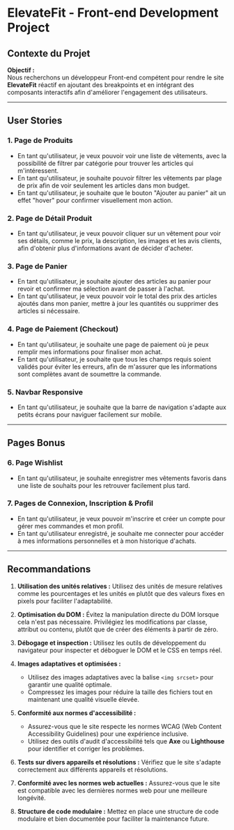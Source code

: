 
# ElevateFit - Front-end Development Project

## Contexte du Projet

**Objectif :**  
Nous recherchons un développeur Front-end compétent pour rendre le site **ElevateFit** réactif en ajoutant des breakpoints et en intégrant des composants interactifs afin d'améliorer l'engagement des utilisateurs.

---

## User Stories

### 1. Page de Produits
- En tant qu'utilisateur, je veux pouvoir voir une liste de vêtements, avec la possibilité de filtrer par catégorie pour trouver les articles qui m'intéressent.
- En tant qu'utilisateur, je souhaite pouvoir filtrer les vêtements par plage de prix afin de voir seulement les articles dans mon budget.
- En tant qu'utilisateur, je souhaite que le bouton "Ajouter au panier" ait un effet "hover" pour confirmer visuellement mon action.

### 2. Page de Détail Produit
- En tant qu'utilisateur, je veux pouvoir cliquer sur un vêtement pour voir ses détails, comme le prix, la description, les images et les avis clients, afin d'obtenir plus d'informations avant de décider d'acheter.

### 3. Page de Panier
- En tant qu'utilisateur, je souhaite ajouter des articles au panier pour revoir et confirmer ma sélection avant de passer à l'achat.
- En tant qu'utilisateur, je veux pouvoir voir le total des prix des articles ajoutés dans mon panier, mettre à jour les quantités ou supprimer des articles si nécessaire.

### 4. Page de Paiement (Checkout)
- En tant qu'utilisateur, je souhaite une page de paiement où je peux remplir mes informations pour finaliser mon achat.
- En tant qu'utilisateur, je souhaite que tous les champs requis soient validés pour éviter les erreurs, afin de m'assurer que les informations sont complètes avant de soumettre la commande.

### 5. Navbar Responsive
- En tant qu'utilisateur, je souhaite que la barre de navigation s'adapte aux petits écrans pour naviguer facilement sur mobile.

---

## Pages Bonus

### 6. Page Wishlist
- En tant qu'utilisateur, je souhaite enregistrer mes vêtements favoris dans une liste de souhaits pour les retrouver facilement plus tard.

### 7. Pages de Connexion, Inscription & Profil
- En tant qu'utilisateur, je veux pouvoir m'inscrire et créer un compte pour gérer mes commandes et mon profil.
- En tant qu'utilisateur enregistré, je souhaite me connecter pour accéder à mes informations personnelles et à mon historique d'achats.

---

## Recommandations

1. **Utilisation des unités relatives :** Utilisez des unités de mesure relatives comme les pourcentages et les unités `em` plutôt que des valeurs fixes en pixels pour faciliter l'adaptabilité.

2. **Optimisation du DOM :** Évitez la manipulation directe du DOM lorsque cela n'est pas nécessaire. Privilégiez les modifications par classe, attribut ou contenu, plutôt que de créer des éléments à partir de zéro.

3. **Débogage et inspection :** Utilisez les outils de développement du navigateur pour inspecter et déboguer le DOM et le CSS en temps réel.

4. **Images adaptatives et optimisées :**
   - Utilisez des images adaptatives avec la balise `<img srcset>` pour garantir une qualité optimale.
   - Compressez les images pour réduire la taille des fichiers tout en maintenant une qualité visuelle élevée.

5. **Conformité aux normes d'accessibilité :**
   - Assurez-vous que le site respecte les normes WCAG (Web Content Accessibility Guidelines) pour une expérience inclusive.
   - Utilisez des outils d'audit d'accessibilité tels que **Axe** ou **Lighthouse** pour identifier et corriger les problèmes.

6. **Tests sur divers appareils et résolutions :** Vérifiez que le site s'adapte correctement aux différents appareils et résolutions.

7. **Conformité avec les normes web actuelles :** Assurez-vous que le site est compatible avec les dernières normes web pour une meilleure longévité.

8. **Structure de code modulaire :** Mettez en place une structure de code modulaire et bien documentée pour faciliter la maintenance future.

